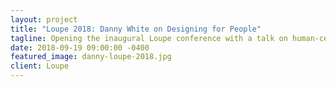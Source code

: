 ```yaml
---
layout: project
title: "Loupe 2018: Danny White on Designing for People"
tagline: Opening the inaugural Loupe conference with a talk on human-centred design.
date: 2018-09-19 09:00:00 -0400
featured_image: danny-loupe-2018.jpg
client: Loupe
---
```

